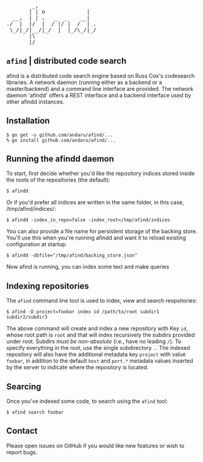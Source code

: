 <pre>
        _,
       | | o             |
  __,  | | ,   _  _    __|
./  |  |/  |  / |/ |  /  | .
 \_/|_/|__/|_/  |  |_/\_/|_/
       |\
       |/
</pre>

`afind` | distributed code search
---------------------------------

afind is a distributed code search engine based on Russ Cox's
codesearch libraries.  A network daemon (running either as a backend
or a master/backend) and a command line interface are provided. The
network daemon 'afindd' offers a REST interface and a backend
interface used by other afindd instances.

Installation
------------

    $ go get -u github.com/andaru/afind/...
    % go install github.com/andaru/afind/...

Running the afindd daemon
-------------------------
To start, first decide whether you'd like the repository indices
stored inside the roots of the repositories (the default):

    $ afindd

Or if you'd prefer all indices are written in the same folder, in this case, /tmp/afind/indices/:

    $ afindd -index_in_repo=false -index_root=/tmp/afind/indices

You can also provide a file name for persistent storage of the backing store. You'll use this when
you're running afindd and want it to reload existing configuration at startup.

    $ afindd -dbfile="/tmp/afind/backing_store.json"

Now afind is running, you can index some text and make queries

Indexing repositories
---------------------

The `afind` command line tool is used to index, view and search reopsitories:

    $ afind -D project=foobar index id /path/to/root subdir1 subdir2/subdir3

The above command will create and index a new repository with Key
`id`, whose root path is `root` and that will index recursively the
subdirs provided under root. Subdirs *must be non-absolute* (i.e.,
have no leading `/`). To specify everything in the root, use the
single subdirectory `.`.  The indexed repository will also have the
additional metadata key `project` with value `foobar`, in addition
to the default `host` and `port.*` metadata values inserted by the
server to indicate where the repository is located.

Searcing
--------

Once you've indexed some code, to search using the `afind` tool:

    $ afind search foobar

Contact
-------
Please open issues on GitHub if you would like new features or wish to report bugs.
